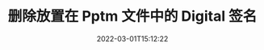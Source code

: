 ---
############################# Static ############################
layout: "auto-gen-signature"
date: 2022-03-01T15:12:22
draft: false
operation: Delete
signaturetype: Digital
fileformat: Pptm
productName: Java
lang: zh
productCode: java
otherformats: pdf doc docx docm dot dotx odt ott xls xlsx xlsm xlsb ods ots xltx xltm pptx pptm
breadcrumb: Put Digital signature on Pptm for Java

############################# Head ############################
head_title: "通过 Java 从 Pptm 文件中删除 Digital 签名"
head_description: "使用简短的 Java 代码可以轻松地从已签名的 Pptm 文档中删除特定的 Digital 签名。"

############################# Header ############################
title: "删除放置在 Pptm 文件中的 Digital 签名"
description: "从 Pptm 文档中删除各种 Digital 签名。删除 Digital 签名需要简单的 Java 代码。"
bg_image: "https://cms.admin.containerize.com/templates/aspose/App_Themes/V3/images/bg/header1.png"
bg_overlay: false
button:
    enable: true

############################# SubMenu ############################
submenu:
    enable: true

    left:
        img_alt: "GroupDocs.Signature for Java"
        image: "https://cms.admin.containerize.com/templates/groupdocs/images/product-logos/90x90-noborder/groupdocs-signature-java.png"
        product: "GroupDocs.Signature"
        platform: "Java"



############################# About ############################
about:
    enable: true
    title: "获取有关 GroupDocs.Signature for Java API 功能的信息"
    content: |
        [GroupDocs.Signature for Java](https://products.groupdocs.com/signature/java/) API 提供了多种使用电子签名处理文档的方法。可以使用文本、图像、数字证书、条形码、二维码、印章或元数据等数字签名。客户可以在 PDF、MS Word 文档、MS Excel 工作簿、MS PowerPoint 演示文稿、Adobe Photoshop 文件和各种图像格式中添加、删除、更新、验证或搜索数字签名。提供了大量有用的功能和设置。
    

############################# Steps ############################
steps:
    enable: true
    title_left: "如何从您的 Pptm 文档中删除 Digital 签名"
    content_left: |
        [GroupDocs.Signature for Java](https://products.groupdocs.com/signature/java/) 提供了有用的功能，可通过几行代码清除 Digital 签名的 Pptm 文档。
        
        * 首先，将 Signature 对象传递到您的文档的路径作为构造函数参数进行实例化。
        * 然后，创建适当的签名对象并设置其唯一标识符。
        * 之后，调用 Delete 方法传递必须删除的签名对象。
        * 最后，处理运行结果。

    title_right: "System Requirements"
    content_right: |
        所有主要平台和操作系统都支持 GroupDocs.Signature for Java。在执行以下代码之前，请确保您的系统上安装了以下先决条件。

        * 操作系统：Microsoft Windows、Linux、MacOS
        * 开发环境：NetBeans, Intellij IDEA, Eclipse, etc.
        * Java runtime: J2SE 6.0 and above
        * 从 [Maven](https://repository.groupdocs.com/webapp/#/artifacts/browse/tree/General/repo/com/groupdocs/groupdocs-signature) 下载最新版本的 GroupDocs.Signature for Java
         
    code: |
        ```java    
                
        // Set up input Pptm file
        String filePath = "input.pptm";
        // Set up output file
        String outputFilePath = "output.pptm";

        // Instantiate Signature for input file
        Signature signature = new Signature(filePath);

        // Id of signature which is supposed to be deleted
        // such Id may be obtained as result of search operation
        String id = "a01e1940-997a-444b-89af-9309a2d559a5";

        // provide signature item to delete
        DigitalSignature signatureToDelete = new DigitalSignature(id);

        // delete signature
        Boolean deleteResult = signature.delete(outputFilePath, signatureToDelete);

        // process deletion result
        if (deleteResult)
        {
                System.out.println("Signature was deleted successfully!");
        }
        ```

############################# Demos ############################
demos:
    enable: true
    title: "使用 Digital 签名进行签名 Live Demo"
    content: |
       访问 [GroupDocs.Signature App](https://products.groupdocs.app/signature/family) 网站，立即为 Pptm 文件添加各种电子签名。          

############################# More Formats ############################
more_formats:
    enable: true
    title: "使用 Java 删除您的 Digital 签名"
    content: |
        "删除添加到各种文档格式的电子签名。无需额外代码即可快速删除签名。"
    format: 
       
       
back_to_top:
    enable: true
---